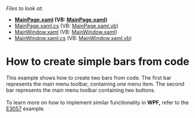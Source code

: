 <!-- default file list -->
*Files to look at*:

* **[MainPage.xaml](./CS/CreateBarsFromCode/MainPage.xaml) (VB: [MainPage.xaml](./VB/CreateBarsFromCode/MainPage.xaml))**
* [MainPage.xaml.cs](./CS/CreateBarsFromCode/MainPage.xaml.cs) (VB: [MainPage.xaml.vb](./VB/CreateBarsFromCode/MainPage.xaml.vb))
* [MainWindow.xaml](./CS/CreateBarsFromCode/MainWindow.xaml) (VB: [MainWindow.xaml](./VB/CreateBarsFromCode/MainWindow.xaml))
* [MainWindow.xaml.cs](./CS/CreateBarsFromCode/MainWindow.xaml.cs) (VB: [MainWindow.xaml.vb](./VB/CreateBarsFromCode/MainWindow.xaml.vb))
<!-- default file list end -->
# How to create simple bars from code


This example shows how to create two bars from code. The first bar represents the main menu toolbar, containing one menu item. The second bar represents the main menu toolbar containing two buttons.<br /><br />To learn more on how to implement similar functionality in <strong>WPF,</strong> refer to the <a href="https://www.devexpress.com/Support/Center/p/E3057">E3057</a> example.

<br/>


